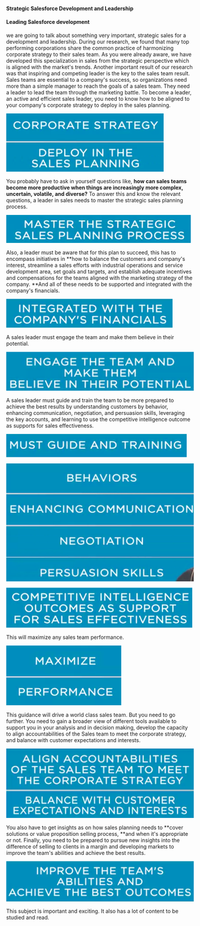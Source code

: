 #### Strategic Salesforce Development and Leadership

#### Leading Salesforce development



we are going to talk about something very important, strategic sales for a development and leadership. During our research, we found that many top performing corporations share the common practice of harmonizing corporate strategy to their sales team. As you were already aware, we have developed this specialization in sales from the strategic perspective which is aligned with the market's trends. Another important result of our research was that inspiring and competing leader is the key to the sales team result. Sales teams are essential to a company's success, so organizations need more than a simple manager to reach the goals of a sales team. They need a leader to lead the team through the marketing battle. To become a leader, an active and efficient sales leader, you need to know how to be aligned to your company's corporate strategy to deploy in the sales planning. 

![](./P1.png)

You probably have to ask in yourself questions like, **how can sales teams become more productive when things are increasingly more complex, uncertain, volatile, and diverse?** To answer this and know the relevant questions, a leader in sales needs to master the strategic sales planning process. 

![](./P2.png)

Also, a leader must be aware that for this plan to succeed, this has to encompass initiatives in **how to balance the customers and company's interest, streamline a sales efforts with industrial operations and service development area, set goals and targets, and establish adequate incentives and compensations for the teams aligned with the marketing strategy of the company. **And all of these needs to be supported and integrated with the company's financials.

![](./P3.png)

A sales leader must engage the team and make them believe in their potential. 

![](./P4.png)

A sales leader must guide and train the team to be more prepared to achieve the best results by understanding customers by behavior, enhancing communication, negotiation, and persuasion skills, leveraging the key accounts, and learning to use the competitive intelligence outcome as supports for sales effectiveness. 

![](./P5.png)

![](./P6.png)

![](./P7.png)

This will maximize any sales team performance. 

![](./P8.png)

This guidance will drive a world class sales team. But you need to go further. You need to gain a broader view of different tools available to support you in your analysis and in decision making, develop the capacity to align accountabilities of the Sales team to meet the corporate strategy, and balance with customer expectations and interests. 

![](./P9.png)

You also have to get insights as on how sales planning needs to **cover solutions or value proposition selling process, **and when it's appropriate or not. Finally, you need to be prepared to pursue new insights into the difference of selling to clients in a margin and developing markets to improve the team's abilities and achieve the best results. 

![](./P10.png)

This subject is important and exciting. It also has a lot of content to be studied and read.
